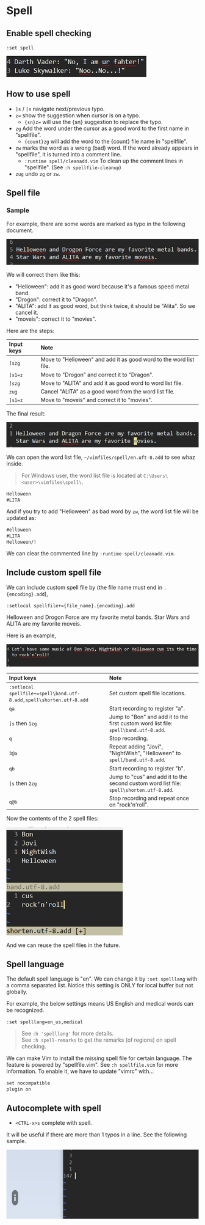 # Spell

## Enable spell checking

```
:set spell
```

![](assets/spell-starwars-bail.jpg)


## How to use spell

- `]s` / `[s` navigate next/previous typo.
- `z=` show the suggestion when cursor is on a typo.
  - `{sn}z=` will use the {sn} suggestion to replace the typo.
- `zg` Add the word under the cursor as a good word to the first name in "spellfile". 
  - `{count}zg` will add the word to the {count} file name in "spellfile".
- `zw` marks the word as a wrong (bad) word. If the word already appears in "spellfile", it is turned into a comment line.
  - `:runtime spell/cleanadd.vim` To clean up the comment lines in "spellfile". (See `:h spellfile-cleanup`)
- `zug` undo `zg` or `zw`.

## Spell file

### Sample

For example, there are some words are marked as typo in the following document.


![](assets/spell-sample.jpg)


We will correct them like this:

- "Helloween": add it as good word because it's a famous speed metal band.
- "Drogon": correct it to "Dragon".
- "ALITA": add it as good word, but think twice, it should be "Alita". So we cancel it.
- "moveis": correct it to "movies".

Here are the steps:

| Input keys | Note |
|:-----------|:------------|
| `]szg` | Move to "Helloween" and add it as good word to the word list file. |
| `]s1=z` | Move to "Drogon" and correct it to "Dragon". |
| `]szg` | Move to "ALITA" and add it as good word to word list file. |
| `zug` | Cancel "ALITA" as a good word from the word list file. |
| `]s1=z` | Move to "moveis" and correct it to "movies". |

The final result:

![](assets/spell-sample-rslt.jpg)


We can open the word list file, `~/vimfiles/spell/en.uft-8.add` to see whaz inside.

> For Windows user, the word list file is located at `C:\Users\<user>\vimfiles\spell\`.

```
Helloween
#LITA
```

And if you try to add "Helloween" as bad word by `zw`, the word list file will be updated as:

```
#elloween
#LITA
Helloween/!
```

We can clear the commented line by `:runtime spell/cleanadd.vim`.


## Include custom spell file

We can include custom spell file by (the file name must end in `.{encoding}.add`),

```
:setlocal spellfile+={file_name}.{encoding}.add
```


Helloween and Drogon Force are my favorite metal bands.
Star Wars and ALITA are my favorite moveis.

Here is an example,

![](assets/spell-custom-files-doc.jpg)


| Input keys | Note |
|:-----------|:-----|
| `:setlocal spellfile+=spell\band.utf-8.add,spell\shorten.utf-8.add` | Set custom spell file locations. |
| `qa` | Start recording to register "a". |
| `]s` then `1zg` | Jump to "Bon" and add it to the first custom word list file: `spell\band.utf-8.add`. |
| `q` | Stop recording. |
| `3@a` | Repeat adding "Jovi", "NightWish", "Helloween" to `spell/band.utf-8.add`. |
| `qb` | Start recording to register "b". |
| `]s` then `2zg` | Jump to "cus" and add it to the second custom word list file: `spell\shorten.utf-8.add`. |
| `q@b` | Stop recording and repeat once on "rock'n'roll". |

Now the contents of the 2 spell files:

![](assets/spell-custom-files.jpg)


And we can reuse the spell files in the future.




## Spell language

The default spell language is "en". We can change it by `:set spelllang` with a comma separated list. Notice this setting is ONLY for local buffer but not globally.

For example, the below settings means US English and medical words can be recognized.

```
:set spelllang=en_us,medical
```

> See `:h 'spelllang'` for more details.<br />
> See `:h spell-remarks` to get the remarks (of regions) on spell checking.


We can make Vim to install the missing spell file for certain language.
The feature is powered by "spellfile.vim". See `:h spellfile.vim` for more information. To enable it, we have to update "vimrc" with...

```
set nocompatible
plugin on
```


## Autocomplete with spell

- `<CTRL-x>s` complete with spell.

It will be useful if there are more than 1 typos in a line. See the following sample.

![](assets/spell-ac.gif)



